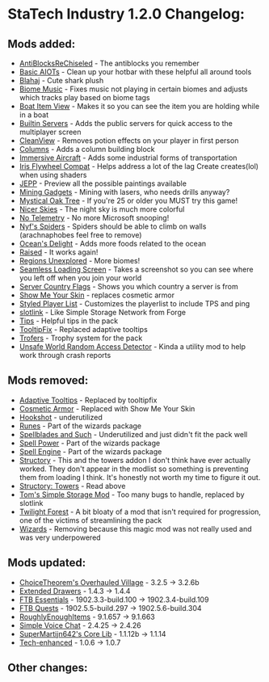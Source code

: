 # StaTech Industry 1.2.0 Changelog:

## Mods added:
- [AntiBlocksReChiseled](https://www.curseforge.com/minecraft/mc-mods/antiblocksrechiseled) - The antiblocks you remember
- [Basic AIOTs](https://www.curseforge.com/minecraft/mc-mods/basic-aiots) - Clean up your hotbar with these helpful all around tools
- [Blahaj](https://www.curseforge.com/minecraft/mc-mods/blahaj-fabric) - Cute shark plush
- [Biome Music](https://www.curseforge.com/minecraft/mc-mods/biome-music) - Fixes music not playing in certain biomes and adjusts which tracks play based on biome tags
- [Boat Item View](https://www.curseforge.com/minecraft/mc-mods/boat-item-view) - Makes it so you can see the item you are holding while in a boat
- [Builtin Servers](https://www.curseforge.com/minecraft/mc-mods/builtin-servers) - Adds the public servers for quick access to the multiplayer screen
- [CleanView](https://www.curseforge.com/minecraft/mc-mods/cleanview-fabric) - Removes potion effects on your player in first person
- [Columns](https://www.curseforge.com/minecraft/mc-mods/columns) - Adds a column building block
- [Immersive Aircraft](https://www.curseforge.com/minecraft/mc-mods/immersive-aircraft) - Adds some industrial forms of transportation
- [Iris Flywheel Compat](https://www.curseforge.com/minecraft/mc-mods/iris-flywheel-compat) - Helps address a lot of the lag Create creates(lol) when using shaders
- [JEPP](https://www.curseforge.com/minecraft/mc-mods/jepp) - Preview all the possible paintings available
- [Mining Gadgets](https://www.curseforge.com/minecraft/mc-mods/mining-gadgets-fabric) - Mining with lasers, who needs drills anyway?
- [Mystical Oak Tree](https://www.curseforge.com/minecraft/mc-mods/mystical-oak-tree) - If you're 25 or older you MUST try this game!
- [Nicer Skies](https://www.curseforge.com/minecraft/mc-mods/nicer-skies) - The night sky is much more colorful
- [No Telemetry](https://www.curseforge.com/minecraft/mc-mods/no-telemetry) - No more Microsoft snooping!
- [Nyf's Spiders](https://www.curseforge.com/minecraft/mc-mods/nyfs-spiders) - Spiders should be able to climb on walls (arachnaphobes feel free to remove)
- [Ocean's Delight](https://www.curseforge.com/minecraft/mc-mods/oceans-delight) - Adds more foods related to the ocean
- [Raised](https://www.curseforge.com/minecraft/mc-mods/raised) - It works again!
- [Regions Unexplored](https://www.curseforge.com/minecraft/mc-mods/regions-unexplored) - More biomes!
- [Seamless Loading Screen](https://www.curseforge.com/minecraft/mc-mods/seamless-loading-screen) - Takes a screenshot so you can see where you left off when you join your world
- [Server Country Flags](https://www.curseforge.com/minecraft/mc-mods/server-country-flags) - Shows you which country a server is from
- [Show Me Your Skin](https://www.curseforge.com/minecraft/mc-mods/show-me-your-skin) - replaces cosmetic armor
- [Styled Player List](https://www.curseforge.com/minecraft/mc-mods/styled-player-list) - Customizes the playerlist to include TPS and ping
- [slotlink](https://www.curseforge.com/minecraft/mc-mods/slotlink) - Like Simple Storage Network from Forge
- [Tips](https://www.curseforge.com/minecraft/mc-mods/tips) - Helpful tips in the pack
- [TooltipFix](https://www.curseforge.com/minecraft/mc-mods/tooltipfix) - Replaced adaptive tooltips
- [Trofers](https://www.curseforge.com/minecraft/mc-mods/trofers-fabric) - Trophy system for the pack
- [Unsafe World Random Access Detector](https://www.curseforge.com/minecraft/mc-mods/uwrad) - Kinda a utility mod to help work through crash reports

## Mods removed:
- [Adaptive Tooltips](https://www.curseforge.com/minecraft/mc-mods/adaptive-tooltips) - Replaced by tooltipfix
- [Cosmetic Armor](https://www.curseforge.com/minecraft/mc-mods/cosmetic-armor-fabric) - Replaced with Show Me Your Skin
- [Hookshot](https://www.curseforge.com/minecraft/mc-mods/hookshot) - underutilized
- [Runes](https://www.curseforge.com/minecraft/mc-mods/rune-crafting) - Part of the wizards package
- [Spellblades and Such](https://www.curseforge.com/minecraft/mc-mods/spellblade-next) - Underutilized and just didn't fit the pack well
- [Spell Power](https://www.curseforge.com/minecraft/mc-mods/spell-power) - Part of the wizards package
- [Spell Engine](https://www.curseforge.com/minecraft/mc-mods/spell-engine) - Part of the wizards package
- [Structory](https://www.curseforge.com/minecraft/mc-mods/structory) - This and the towers addon I don't think have ever actually worked. They don't appear in the modlist so something is preventing them from loading I think. It's honestly not worth my time to figure it out.
- [Structory: Towers](https://www.curseforge.com/minecraft/mc-mods/structory-towers) - Read above
- [Tom's Simple Storage Mod](https://www.curseforge.com/minecraft/mc-mods/toms-storage-fabric) - Too many bugs to handle, replaced by slotlink
- [Twilight Forest](https://www.curseforge.com/minecraft/mc-mods/the-twilight-forest) - A bit bloaty of a mod that isn't required for progression, one of the victims of streamlining the pack
- [Wizards](https://www.curseforge.com/minecraft/mc-mods/wizards) - Removing because this magic mod was not really used and was very underpowered

## Mods updated:
- [ChoiceTheorem's Overhauled Village](https://www.curseforge.com/minecraft/mc-mods/choicetheorems-overhauled-village) - 3.2.5 -> 3.2.6b
- [Extended Drawers](https://www.curseforge.com/minecraft/mc-mods/extended-drawers) - 1.4.3 -> 1.4.4
- [FTB Essentials](https://www.curseforge.com/minecraft/mc-mods/ftb-essentials-forge) - 1902.3.3-build.100 -> 1902.3.4-build.109
- [FTB Quests](https://www.curseforge.com/minecraft/mc-mods/ftb-quests-fabric) - 1902.5.5-build.297 -> 1902.5.6-build.304
- [RoughlyEnoughItems](https://www.curseforge.com/minecraft/mc-mods/roughly-enough-items) - 9.1.657 -> 9.1.663
- [Simple Voice Chat](https://www.curseforge.com/minecraft/mc-mods/simple-voice-chat) - 2.4.25 -> 2.4.26
- [SuperMartijn642's Core Lib](https://www.curseforge.com/minecraft/mc-mods/supermartijn642s-core-lib) - 1.1.12b -> 1.1.14
- [Tech-enhanced](https://www.curseforge.com/minecraft/mc-mods/tech-enhanced) - 1.0.6 -> 1.0.7

## Other changes: